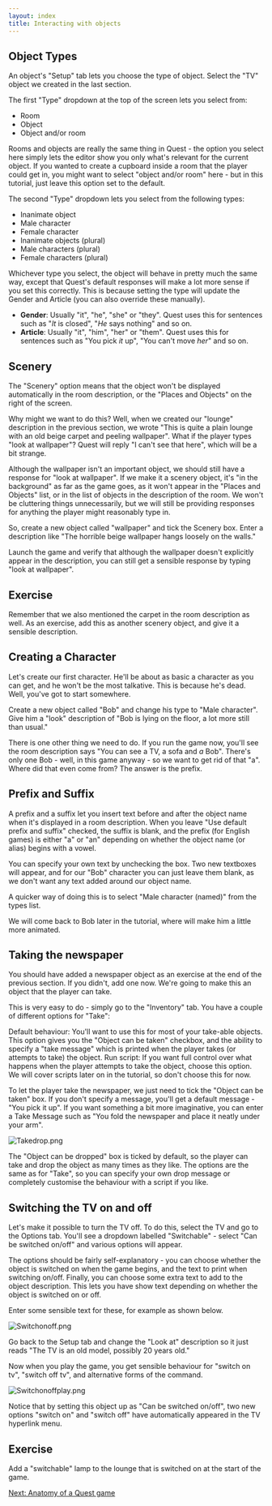 ```yaml
---
layout: index
title: Interacting with objects
---
```


Object Types
------------

An object's "Setup" tab lets you choose the type of object. Select the "TV" object we created in the last section.

The first "Type" dropdown at the top of the screen lets you select from:

-   Room
-   Object
-   Object and/or room

Rooms and objects are really the same thing in Quest - the option you select here simply lets the editor show you only what's relevant for the current object. If you wanted to create a cupboard inside a room that the player could get in, you might want to select "object and/or room" here - but in this tutorial, just leave this option set to the default.

The second "Type" dropdown lets you select from the following types:

-   Inanimate object
-   Male character
-   Female character
-   Inanimate objects (plural)
-   Male characters (plural)
-   Female characters (plural)

Whichever type you select, the object will behave in pretty much the same way, except that Quest's default responses will make a lot more sense if you set this correctly. This is because setting the type will update the Gender and Article (you can also override these manually).

-   **Gender**: Usually "it", "he", "she" or "they". Quest uses this for sentences such as "*It* is closed", "*He* says nothing" and so on.
-   **Article**: Usually "it", "him", "her" or "them". Quest uses this for sentences such as "You pick *it* up", "You can't move *her*" and so on.

Scenery
-------

The "Scenery" option means that the object won't be displayed automatically in the room description, or the "Places and Objects" on the right of the screen.

Why might we want to do this? Well, when we created our "lounge" description in the previous section, we wrote "This is quite a plain lounge with an old beige carpet and peeling wallpaper". What if the player types "look at wallpaper"? Quest will reply "I can't see that here", which will be a bit strange.

Although the wallpaper isn't an important object, we should still have a response for "look at wallpaper". If we make it a scenery object, it's "in the background" as far as the game goes, as it won't appear in the "Places and Objects" list, or in the list of objects in the description of the room. We won't be cluttering things unnecessarily, but we will still be providing responses for anything the player might reasonably type in.

So, create a new object called "wallpaper" and tick the Scenery box. Enter a description like "The horrible beige wallpaper hangs loosely on the walls."

Launch the game and verify that although the wallpaper doesn't explicitly appear in the description, you can still get a sensible response by typing "look at wallpaper".

Exercise
--------

Remember that we also mentioned the carpet in the room description as well. As an exercise, add this as another scenery object, and give it a sensible description.

Creating a Character
--------------------

Let's create our first character. He'll be about as basic a character as you can get, and he won't be the most talkative. This is because he's dead. Well, you've got to start somewhere.

Create a new object called "Bob" and change his type to "Male character". Give him a "look" description of "Bob is lying on the floor, a lot more still than usual."

There is one other thing we need to do. If you run the game now, you'll see the room description says "You can see a TV, a sofa and *a* Bob". There's only one Bob - well, in this game anyway - so we want to get rid of that "a". Where did that even come from? The answer is the prefix.

Prefix and Suffix
-----------------

A prefix and a suffix let you insert text before and after the object name when it's displayed in a room description. When you leave "Use default prefix and suffix" checked, the suffix is blank, and the prefix (for English games) is either "a" or "an" depending on whether the object name (or alias) begins with a vowel.

You can specify your own text by unchecking the box. Two new textboxes will appear, and for our "Bob" character you can just leave them blank, as we don't want any text added around our object name.

A quicker way of doing this is to select "Male character (named)" from the types list.

We will come back to Bob later in the tutorial, where will make him a little more animated.

Taking the newspaper
--------------------

You should have added a newspaper object as an exercise at the end of the previous section. If you didn't, add one now. We're going to make this an object that the player can take.

This is very easy to do - simply go to the "Inventory" tab. You have a couple of different options for "Take":

Default behaviour: You'll want to use this for most of your take-able objects. This option gives you the "Object can be taken" checkbox, and the ability to specify a "take message" which is printed when the player takes (or attempts to take) the object.
Run script: If you want full control over what happens when the player attempts to take the object, choose this option. We will cover scripts later on in the tutorial, so don't choose this for now.  

To let the player take the newspaper, we just need to tick the "Object can be taken" box. If you don't specify a message, you'll get a default message - "You pick it up". If you want something a bit more imaginative, you can enter a Take Message such as "You fold the newspaper and place it neatly under your arm".

![](Takedrop.png "Takedrop.png")

The "Object can be dropped" box is ticked by default, so the player can take and drop the object as many times as they like. The options are the same as for "Take", so you can specify your own drop message or completely customise the behaviour with a script if you like.

Switching the TV on and off
---------------------------

Let's make it possible to turn the TV off. To do this, select the TV and go to the Options tab. You'll see a dropdown labelled "Switchable" - select "Can be switched on/off" and various options will appear.

The options should be fairly self-explanatory - you can choose whether the object is switched on when the game begins, and the text to print when switching on/off. Finally, you can choose some extra text to add to the object description. This lets you have show text depending on whether the object is switched on or off.

Enter some sensible text for these, for example as shown below.

![](Switchonoff.png "Switchonoff.png")

Go back to the Setup tab and change the "Look at" description so it just reads "The TV is an old model, possibly 20 years old."

Now when you play the game, you get sensible behaviour for "switch on tv", "switch off tv", and alternative forms of the command.

![](Switchonoffplay.png "Switchonoffplay.png")

Notice that by setting this object up as "Can be switched on/off", two new options "switch on" and "switch off" have automatically appeared in the TV hyperlink menu.

Exercise
--------

Add a "switchable" lamp to the lounge that is switched on at the start of the game.

[Next: Anatomy of a Quest game](anatomy_of_a_quest_game.html)